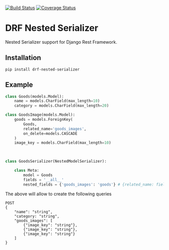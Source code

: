 [![Build Status](https://travis-ci.org/insung151/drf-nested-serializer.svg?branch=master)](https://travis-ci.org/insung151/drf-nested-serializer)
[![Coverage Status](https://coveralls.io/repos/github/insung151/drf-nested-serializer/badge.svg?branch=master)](https://coveralls.io/github/insung151/drf-nested-serializer?branch=master)
# DRF Nested Serializer
Nested Serializer support for Django Rest Framework.

## Installation
```
pip install drf-nested-serializer
```

## Example
```python
class Goods(models.Model):
    name = models.CharField(max_length=10)
    category = models.CharField(max_length=20)

class GoodsImage(models.Model):
    goods = models.ForeignKey(
        Goods,
        related_name='goods_images',
        on_delete=models.CASCADE
    )
    image_key = models.CharField(max_length=10)
    
    

class GoodsSerializer(NestedModelSerializer):

    class Meta:
        model = Goods
        fields = '__all__'
        nested_fields = {'goods_images': 'goods'} # {related_name: field_name}
```

The above will allow to create the following queries


```
POST
{
    "name": "string",
    "category: "string",
    "goods_images": [
        {"image_key": "string"},
        {"image_key": "string"},
        {"image_key": "string"}
    ]
}
```